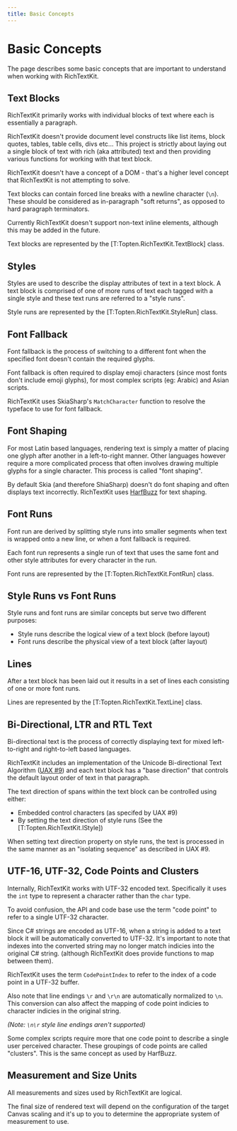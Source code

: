 ```yaml
---
title: Basic Concepts
---
```


# Basic Concepts

The page describes some basic concepts that are important to understand
when working with RichTextKit.


## Text Blocks

RichTextKit primarily works with individual blocks of text where each is
essentially a paragraph.

RichTextKit doesn't provide document level constructs like list items, 
block quotes, tables, table cells, divs etc...  This project is strictly
about laying out a single block of text with rich (aka attributed) text
and then providing various functions for working with that text block.

RichTextKit doesn't have a concept of a DOM - that's a higher level concept 
that RichTextKit is not attempting to solve.

Text blocks can contain forced line breaks with a newline character (`\n`).
These should be considered as in-paragraph "soft returns", as opposed to
hard paragraph terminators.

Currently RichTextKit doesn't support non-text inline elements, although this
may be added in the future.

Text blocks are represented by the [T:Topten.RichTextKit.TextBlock] class.

## Styles

Styles are used to describe the display attributes of text in a text block. A 
text block is comprised of one of more runs of text each tagged with a
single style and these text runs are referred to a "style runs".

Style runs are represented by the [T:Topten.RichTextKit.StyleRun] class.

## Font Fallback

Font fallback is the process of switching to a different font when the specified
font doesn't contain the required glyphs. 

Font fallback is often required to display emoji characters (since most fonts don't
include emoji glyphs), for most complex scripts (eg: Arabic) and Asian scripts.

RichTextKit uses SkiaSharp's `MatchCharacter` function to resolve the typeface to 
use for font fallback.


## Font Shaping

For most Latin based languages, rendering text is simply a matter of placing one glyph 
after another in a left-to-right manner.  Other languages however require a more 
complicated process that often involves drawing multiple glyphs for a single character.
This process is called "font shaping".

By default Skia (and therefore ShiaSharp) doesn't do font shaping and often displays 
text incorrectly.  RichTextKit uses [HarfBuzz](https://www.freedesktop.org/wiki/Software/HarfBuzz/) 
for text shaping.


## Font Runs

Font run are derived by splitting style runs into smaller segments when text
is wrapped onto a new line, or when a font fallback is required.

Each font run represents a single run of text that uses the same font and other
style attributes for every character in the run.  

Font runs are represented by the [T:Topten.RichTextKit.FontRun] class.


## Style Runs vs Font Runs

Style runs and font runs are similar concepts but serve two different purposes:

* Style runs describe the logical view of a text block (before layout)
* Font runs describe the physical view of a text block (after layout)


## Lines

After a text block has been laid out it results in a set of lines each 
consisting of one or more font runs.

Lines are represented by the [T:Topten.RichTextKit.TextLine] class.

## Bi-Directional, LTR and RTL Text

Bi-directional text is the process of correctly displaying text for mixed 
left-to-right and right-to-left based languages.

RichTextKit includes an implementation of the Unicode Bi-directional Text 
Algorithm ([UAX #9](http://www.unicode.org/reports/tr9/)) and each text block 
has a "base direction" that controls the default layout order of text in that 
paragraph.

The text direction of spans within the text block can be controlled using
either:

* Embedded control characters (as specifed by UAX #9)
* By setting the text direction of style runs (See the [T:Topten.RichTextKit.IStyle])

When setting text direction property on style runs, the text is processed
in the same manner as an "isolating sequence" as described in UAX #9.

## UTF-16, UTF-32, Code Points and Clusters

Internally, RichTextKit works with UTF-32 encoded text.  Specifically it uses the
`int` type to represent a character rather than the `char` type.

To avoid confusion, the API and code base use the term "code point" to 
refer to a single UTF-32 character.

Since C# strings are encoded as UTF-16, when a string is added to a text
block it will be automatically converted to UTF-32.  It's important to note that
indexes into the converted string may no longer match indicies into the original 
C# string. (although RichTextKit does provide functions to map between them).

RichTextKit uses the term `CodePointIndex` to refer to the index of a code point 
in a UTF-32 buffer.

Also note that line endings `\r` and `\r\n` are automatically normalized to `\n`. 
This conversion can also affect the mapping of code point indicies to character 
indicies in the original string.

*(Note: `\n\r` style line endings aren't supported)*

Some complex scripts require more that one code point to describe a single user 
perceived character.  These groupings of code points are called "clusters".  This is 
the same concept as used by HarfBuzz.


## Measurement and Size Units

All measurements and sizes used by RichTextKit are logical.  

The final size of rendered text will depend on the configuration of the target 
Canvas scaling and it's up to you to determine the appropriate system of measurement 
to use.